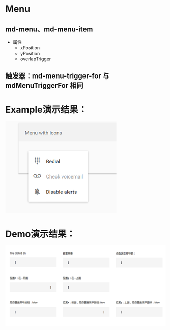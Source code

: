 # Menu
## md-menu、md-menu-item
* 属性
	* xPosition
	* yPosition
	* overlapTrigger

## 触发器：md-menu-trigger-for 与 mdMenuTriggerFor 相同

# Example演示结果：
![Example](./Example/menu_example.png)

# Demo演示结果：
![Demo](./Demo/menu_demo.png)
